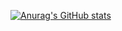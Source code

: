 
<!--
**sdcwlfx/sdcwlfx** is a ✨ _special_ ✨ repository because its `README.md` (this file) appears on your GitHub profile.

Here are some ideas to get you started:

- 🔭 I’m currently working on ...
- 🌱 I’m currently learning ...
- 👯 I’m looking to collaborate on ...
- 🤔 I’m looking for help with ...
- 💬 Ask me about ...
- 📫 How to reach me: ...
- 😄 Pronouns: ...
- ⚡ Fun fact: ...
-->

[![Anurag's GitHub stats](https://github-readme-stats.vercel.app/api?username=sdcwlfx&show_icons=true&hide=contribs,issues)](https://github.com/anuraghazra/github-readme-stats)
<!--
[![Top Langs](https://github-readme-stats.vercel.app/api/top-langs/?username=sdcwlfx&layout=compact)](https://github.com/anuraghazra/github-readme-stats)
-->
